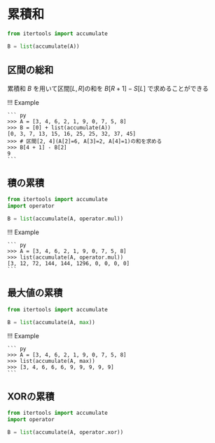 # 累積和

``` py
from itertools import accumulate

B = list(accumulate(A))
```

## 区間の総和

累積和 $B$ を用いて区間$[L, R]$の和を $B[R + 1] - S[L]$ で求めることができる

!!! Example

    ``` py
    >>> A = [3, 4, 6, 2, 1, 9, 0, 7, 5, 8]
    >>> B = [0] + list(accumulate(A))
    [0, 3, 7, 13, 15, 16, 25, 25, 32, 37, 45]
    >>> # 区間[2, 4](A[2]=6, A[3]=2, A[4]=1)の和を求める
    >>> B[4 + 1] - B[2]
    9
    ```

## 積の累積

``` py
from itertools import accumulate
import operator

B = list(accumulate(A, operator.mul))
```

!!! Example

    ``` py
    >>> A = [3, 4, 6, 2, 1, 9, 0, 7, 5, 8]
    >>> list(accumulate(A, operator.mul))
    [3, 12, 72, 144, 144, 1296, 0, 0, 0, 0]
    ```

## 最大値の累積

``` py
from itertools import accumulate

B = list(accumulate(A, max))
```

!!! Example

    ``` py
    >>> A = [3, 4, 6, 2, 1, 9, 0, 7, 5, 8]
    >>> list(accumulate(A, max))
    >>> [3, 4, 6, 6, 6, 9, 9, 9, 9, 9]
    ```

## XORの累積

``` py
from itertools import accumulate
import operator

B = list(accumulate(A, operator.xor))
```
